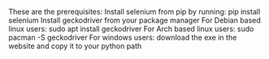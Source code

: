 These are the prerequisites:
Install selenium from pip by running: pip install selenium
Install geckodriver from your package manager
For Debian based linux users: sudo apt install geckodriver
For Arch based linux users: sudo pacman -S geckodriver
For windows users: download the exe in the website and copy it to your python path